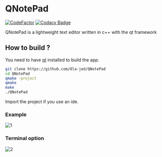 # QNotePad

[![CodeFactor](https://www.codefactor.io/repository/github/ola-jed/qnotepad/badge)](https://www.codefactor.io/repository/github/ola-jed/qnotepad)
[![Codacy Badge](https://app.codacy.com/project/badge/Grade/c795bf59211b4d6ba9d656644b9bb241)](https://www.codacy.com/gh/Ola-jed/QNotePad/dashboard?utm_source=github.com&amp;utm_medium=referral&amp;utm_content=Ola-jed/QNotePad&amp;utm_campaign=Badge_Grade)

QNotePad is a lightweight text editor written in c++ with the qt framework

## How to build ?

You need to have [qt](https://www.qt.io/download-qt-installer) installed  to build the app.

```bash
git clone https://github.com/Ola-jed/QNotePad
cd QNotePad
qmake -project
qmake
make
./QNotePad
```

Import the project if you use an ide.

### Example
![1](https://user-images.githubusercontent.com/66482155/108749094-ab2a5600-753f-11eb-9e7d-80bbf1156f1d.png)

### Terminal option
![2](https://user-images.githubusercontent.com/66482155/108749144-bc736280-753f-11eb-9a44-4bdb33963c7a.png)
